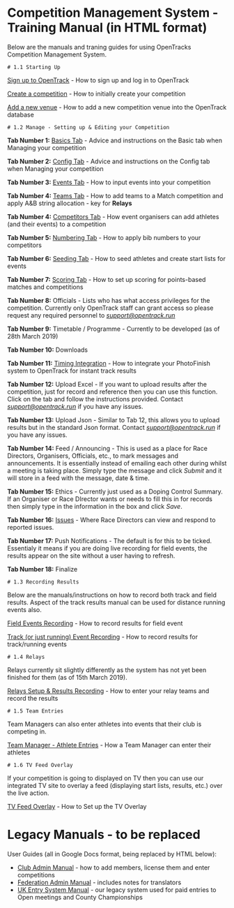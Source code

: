 <!-- TITLE: OpenTrack Documentation -->

<!-- SUBTITLE: Training Manuals - How to do everything -->

# Competition Management System - Training Manual (in HTML format)
Below are the manuals and traning guides for using OpenTracks Competition Management System.
	
	# 1.1 Starting Up

[Sign up to OpenTrack](/manuals/cms/signup) - How to sign up and log in to OpenTrack

[Create a competition](/manuals/cms/create-comp) - How to initially create your competition 

[Add a new venue](/manuals/cms/addvenue) - How to add a new competition venue into the OpenTrack database

	# 1.2 Manage - Setting up & Editing your Competition

**Tab Number 1:** [Basics Tab](/manuals/cms/basic) - Advice and instructions on the Basic tab when Managing your competition

**Tab Number 2:** [Config Tab](/manuals/cms/config) - Advice and instructions on the Config tab when Managing your competition

**Tab Number 3:** [Events Tab](/manuals/cms/events) - How to input events into your competition

**Tab Number 4:** [Teams Tab](/manuals/cms/teams-tab) -  How to add teams to a Match competition and apply A&B string allocation - key for **Relays**

**Tab Number 4:** [Competitors Tab](/manuals/cms/competitors) - How event organisers can add athletes (and their events) to a competition

**Tab Number 5:** [Numbering Tab](/manuals/cms/training-manual-numbering-tab) - How to apply bib numbers to your competitors

**Tab Number 6:** [Seeding Tab](/manuals/cms/seeding-tab) - How to seed athletes and create start lists for events

**Tab Number 7:** [Scoring Tab](/manuals/cms/scoring-tab) - How to set up scoring for points-based matches and competitions

**Tab Number 8:** Officials - Lists who has what access privileges for the competition. Currently only OpenTrack staff can grant access so please request any required personnel to *support@opentrack.run*

**Tab Number 9:** Timetable / Programme - Currently to be developed (as of 28th March 2019)

**Tab Number 10:** Downloads

**Tab Number 11:** [Timing Integration](/manuals/cms/timingintegration) - How to integrate your PhotoFinish system to OpenTrack for instant track results

**Tab Number 12:** Upload Excel - If you want to upload results after the competition, just for record and reference then you can use this function. Click on the tab and follow the instructions provided. Contact *support@opentrack.run* if you have any issues.

**Tab Number 13:** Upload Json - Similar to Tab 12, this allows you to upload results but in the standard Json format. Contact *support@opentrack.run* if you have any issues. 

**Tab Number 14:** Feed / Announcing - This is used as a place for Race Directors, Organisers, Officials, etc., to mark messages and announcements. It is essentially instead of emailing each other during whilst a meeting is taking place. Simply type the message and click *Submit* and it will store in a feed with the message, date & time. 

**Tab Number 15:** Ethics - Currently just used as a Doping Control Summary. If an Organiser or Race DIrector wants or needs to fill this in for records then simply type in the information in the box and click *Save*.

**Tab Number 16:** [Issues](/manuals/cms/issues) - Where Race Directors can view and respond to reported issues. 

**Tab Number 17:** Push Notifications - The default is for this to be ticked. Essentialy it means if you are doing live recording for field events, the results appear on the site without a user having to refresh.

**Tab Number 18:** Finalize


	# 1.3 Recording Results

Below are the manuals/instructions on how to record both track and field results. Aspect of the track results manual can be used for distance running events also. 

[Field Events Recording](/manuals/cms/recordingevents) - How to record results for field event

[Track (or just running) Event Recording](/manuals/cms/track-recording) - How to record results for track/running events

	# 1.4 Relays

Relays currently sit slightly differently as the system has not yet been finished for them (as of 15th March 2019).

[Relays Setup & Results Recording](/manuals/cms/relays) - How to enter your relay teams and record the results

	# 1.5 Team Entries

Team Managers can also enter athletes into events that their club is competing in.

[Team Manager - Athlete Entries](/manuals/cms/entries-manual) - How a Team Manager can enter their athletes

	# 1.6 TV Feed Overlay

If your competition is going to displayed on TV then you can use our integrated TV site to overlay a feed (displaying start lists, results, etc.) over the live action.

[TV Feed Overlay](/manuals/cms/tvfeed) - How to Set up the TV Overlay
# Legacy Manuals - to be replaced

User Guides (all in Google Docs format, being replaced by HTML below):
* [Club Admin Manual](https://docs.google.com/document/d/1PnZBJIw9H1YfLaIDMDeVRg4ePSHHpFaht_BH-6S3w8Y/edit?usp=sharing) - how to add members, license them and enter competitions
* [Federation Admin Manual](https://docs.google.com/document/d/16LjFap55W0LM0pWG4j7XQaQL7SOj_BBd5xmArMc8nlw/edit?usp=sharing) - includes notes for translators
* [UK Entry System Manual](https://docs.google.com/document/d/14S2dC9I3uhIsIeN72yCqsZ0_cGSqHIphUC2HDSMexfI/edit?usp=sharing) - our legacy system used for paid entries to Open meetings and County Championships